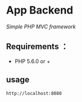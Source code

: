 # App Backend
*Simple PHP MVC framework*

## Requirements ：

* PHP 5.6.0 or +


## usage
`http://localhost:8080`

